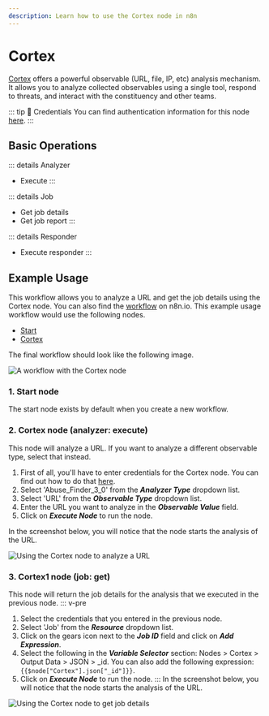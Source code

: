 ```yaml
---
description: Learn how to use the Cortex node in n8n
---
```


# Cortex

[Cortex](https://github.com/TheHive-Project/CortexDocs) offers a powerful observable (URL, file, IP, etc) analysis mechanism. It allows you to analyze collected observables using a single tool, respond to threats, and interact with the constituency and other teams.

::: tip 🔑 Credentials
You can find authentication information for this node [here](../../../credentials/Cortex/README.md).
:::

## Basic Operations

::: details Analyzer
- Execute
:::

::: details Job
- Get job details
- Get job report
:::

::: details Responder
- Execute responder
:::

## Example Usage

This workflow allows you to analyze a URL and get the job details using the Cortex node. You can also find the [workflow](https://n8n.io/workflows/809) on n8n.io. This example usage workflow would use the following nodes.
- [Start](../../core-nodes/Start/README.md)
- [Cortex]()

The final workflow should look like the following image.

![A workflow with the Cortex node](./workflow.png)

### 1. Start node

The start node exists by default when you create a new workflow.

### 2. Cortex node (analyzer: execute)

This node will analyze a URL. If you want to analyze a different observable type, select that instead.

1. First of all, you'll have to enter credentials for the Cortex node. You can find out how to do that [here](../../../credentials/Cortex/README.md).
2. Select 'Abuse_Finder_3_0' from the ***Analyzer Type*** dropdown list.
3. Select 'URL' from the ***Observable Type*** dropdown list.
4. Enter the URL you want to analyze in the ***Observable Value*** field.
5. Click on ***Execute Node*** to run the node.

In the screenshot below, you will notice that the node starts the analysis of the URL.

![Using the Cortex node to analyze a URL](./Cortex_node.png)

### 3. Cortex1 node (job: get)

This node will return the job details for the analysis that we executed in the previous node.
::: v-pre
1. Select the credentials that you entered in the previous node.
2. Select 'Job' from the ***Resource*** dropdown list.
3. Click on the gears icon next to the ***Job ID*** field and click on ***Add Expression***.
4. Select the following in the ***Variable Selector*** section: Nodes > Cortex > Output Data > JSON > _id. You can also add the following expression: `{{$node["Cortex"].json["_id"]}}`.
5. Click on ***Execute Node*** to run the node.
:::
In the screenshot below, you will notice that the node starts the analysis of the URL.

![Using the Cortex node to get job details](./Cortex1_node.png)

